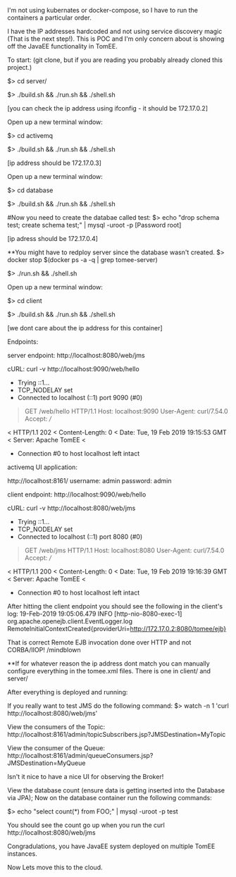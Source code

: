 I'm not using kubernates or docker-compose, so I have to run the containers a particular order.

I have the IP addresses hardcoded and not using service discovery magic (That is the next step!). 
This is POC and I'm only concern about is showing off the JavaEE functionality in TomEE.

To start:
(git clone, but if you are reading you probably already cloned this project.)

$> cd server/

$> ./build.sh && ./run.sh && ./shell.sh

[you can check the ip address using ifconfig - it should be 172.17.0.2]

Open up a new terminal window:

$> cd activemq

$> ./build.sh && ./run.sh && ./shell.sh

[ip address should be 172.17.0.3]

Open up a new terminal window:

$> cd database

$> ./build.sh && ./run.sh && ./shell.sh

#Now you need to create the databae called test:
$> echo "drop schema test; create schema test;" | mysql -uroot -p
[Password root]

[ip adress should be 172.17.0.4]

**You might have to redploy server since the database wasn't created. 
$> docker stop $(docker ps -a -q | grep tomee-server)

$> ./run.sh && ./shell.sh

Open up a new terminal window:

$> cd client

$> ./build.sh && ./run.sh && ./shell.sh

[we dont care about the ip address for this container]

Endpoints:

server endpoint:
http://localhost:8080/web/jms 

cURL:
curl -v http://localhost:9090/web/hello
*   Trying ::1...
* TCP_NODELAY set
* Connected to localhost (::1) port 9090 (#0)
> GET /web/hello HTTP/1.1
> Host: localhost:9090
> User-Agent: curl/7.54.0
> Accept: */*
>
< HTTP/1.1 202
< Content-Length: 0
< Date: Tue, 19 Feb 2019 19:15:53 GMT
< Server: Apache TomEE
<
* Connection #0 to host localhost left intact

activemq UI application:

http://localhost:8161/
username: admin
password: admin

client endpoint:
http://localhost:9090/web/hello

cURL:
curl -v http://localhost:8080/web/jms
*   Trying ::1...
* TCP_NODELAY set
* Connected to localhost (::1) port 8080 (#0)
> GET /web/jms HTTP/1.1
> Host: localhost:8080
> User-Agent: curl/7.54.0
> Accept: */*
>
< HTTP/1.1 200
< Content-Length: 0
< Date: Tue, 19 Feb 2019 19:16:39 GMT
< Server: Apache TomEE
<
* Connection #0 to host localhost left intact

After hitting the client endpoint you should see the following in the client's log:
19-Feb-2019 19:05:06.479 INFO [http-nio-8080-exec-1] org.apache.openejb.client.EventLogger.log RemoteInitialContextCreated{providerUri=http://172.17.0.2:8080/tomee/ejb}

That is correct Remote EJB invocation done over HTTP and not CORBA/IIOP! /mindblown


**If for whatever reason the ip address dont match you can manually configure everything in the tomee.xml files.
There is one in client/ and server/

After everything is deployed and running:

If you really want to test JMS do the following command:
$> watch -n 1 'curl http://localhost:8080/web/jms'

View the consumers of the Topic:
http://localhost:8161/admin/topicSubscribers.jsp?JMSDestination=MyTopic

View the consumer of the Queue:
http://localhost:8161/admin/queueConsumers.jsp?JMSDestination=MyQueue

Isn't it nice to have a nice UI for observing the Broker!

View the database count (ensure data is getting inserted into the Database via JPA);
Now on the database container run the following commands:

$> echo "select count(*) from FOO;" | mysql -uroot -p test

You should see the count go up when you run the curl http://localhost:8080/web/jms

Congradulations, you have JavaEE system deployed on multiple TomEE instances.

Now Lets move this to the cloud.

